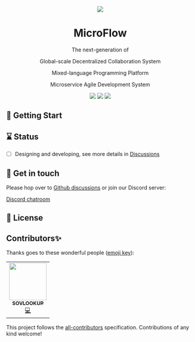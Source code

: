 <div align="center">
<img src="https://avatars.githubusercontent.com/u/80379301?s=150"/>
<h1>MicroFlow</h1>
   <p>
The next-generation of
</p>
 <p>
Global-scale Decentralized Collaboration System
</p>
<p>
Mixed-language Programming Platform
</p>
 <p>
Microservice Agile Development System
</p>


<a href="https://github.com/microflows/microflow/blob/master/LICENSE.txt"><img src="https://img.shields.io/github/license/microflows/microflow?color=379c9c&style=flat-square"/></a>
<a href="https://github.com/microflows/microflow/stargazers"><img src="https://img.shields.io/github/stars/microflows/microflow?color=379c9c&style=flat-square"/></a>
<a href="https://discord.com/invite/wGSABhbCzN"><img src="https://img.shields.io/discord/813599680713457665?label=chat&logo=discord&color=379c9c&style=flat-square"/></a>
</div>

## 🏁 Getting Start


## ⌛ Status

- [ ] Designing and developing, see more details in [Discussions](https://github.com/microflows/microflow/discussions)

## 💬 Get in touch

Please hop over to [Github discussions](https://github.com/microflows/microflow/discussions) or join our Discord server:

[Discord chatroom](https://discord.com/invite/wGSABhbCzN)

## 📝 License



## Contributors✨

Thanks goes to these wonderful people ([emoji key](https://allcontributors.org/docs/en/emoji-key)):

<!-- ALL-CONTRIBUTORS-LIST:START - Do not remove or modify this section -->
<!-- prettier-ignore-start -->
<!-- markdownlint-disable -->

<!-- ALL-CONTRIBUTORS-LIST:START - Do not remove or modify this section -->
<!-- prettier-ignore-start -->
<!-- markdownlint-disable -->
<table>
  <tr>
    <td align="center"><a href="https://github.com/SOVLOOKUP"><img src="https://avatars.githubusercontent.com/u/53158137?v=4?s=100" width="100px;" alt=""/><br /><sub><b>SOVLOOKUP</b></sub></a><br /><a href="https://github.com/Budibase/budibase/commits?author=SOVLOOKUP" title="Code">💻</a></td>
  </tr>
</table>

<!-- markdownlint-restore -->
<!-- prettier-ignore-end -->

<!-- ALL-CONTRIBUTORS-LIST:END -->

This project follows the [all-contributors](https://github.com/all-contributors/all-contributors) specification. Contributions of any kind welcome!
